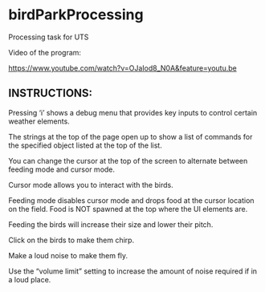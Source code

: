 # birdParkProcessing
Processing task for UTS

Video of the program: 

https://www.youtube.com/watch?v=OJaIod8_N0A&feature=youtu.be

## INSTRUCTIONS:
Pressing ‘i’ shows a debug menu that provides key inputs to control certain weather elements. 

The strings at the top of the page open up to show a list of commands for the specified object listed at the top of the list.

You can change the cursor at the top of the screen to alternate between feeding mode and cursor mode.

Cursor mode allows you to interact with the birds.

Feeding mode disables cursor mode and drops food at the cursor location on the field. Food is NOT spawned at the top where the UI elements are.

Feeding the birds will increase their size and lower their pitch.

Click on the birds to make them chirp.

Make a loud noise to make them fly.

Use the “volume limit” setting to increase the amount of noise required if in a loud place.

